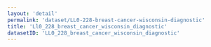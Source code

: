 ```yaml
---
layout: 'detail'
permalink: 'dataset/LL0-228-breast-cancer-wisconsin-diagnostic'
title: 'Ll0_228_breast_cancer_wisconsin_diagnostic'
datasetID: 'LL0_228_breast_cancer_wisconsin_diagnostic'
---
```

